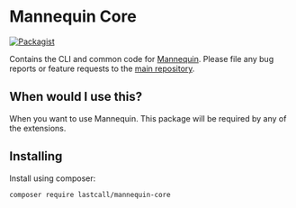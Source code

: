 Mannequin Core
==============

[![Packagist](https://img.shields.io/packagist/v/lastcall/mannequin-core.svg)]()

Contains the CLI and common code for [Mannequin](https://github.com/LastCallMedia/Mannequin).  Please file any bug reports or feature requests to the [main repository](https://github.com/LastCallMedia/Mannequin).

When would I use this?
-----------------------
When you want to use Mannequin.  This package will be required by any of the extensions.

Installing
----------
Install using composer:
```bash
composer require lastcall/mannequin-core
```